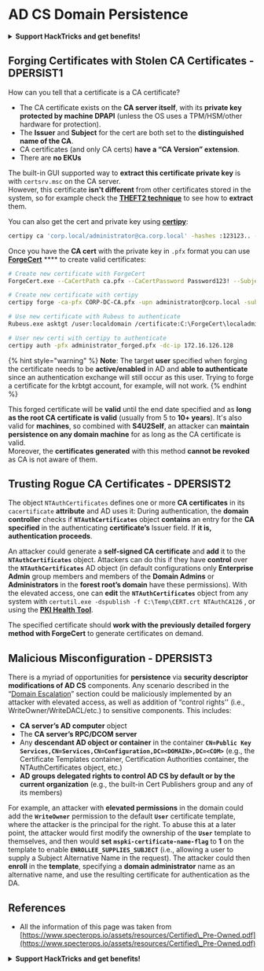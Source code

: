 # AD CS Domain Persistence

<details>

<summary><strong>Support HackTricks and get benefits!</strong></summary>

- Do you work in a **cybersecurity company**? Do you want to see your **company advertised in HackTricks**? or do you want to have access to the **latest version of the PEASS or download HackTricks in PDF**? Check the [**SUBSCRIPTION PLANS**](https://github.com/sponsors/carlospolop)!

- Discover [**The PEASS Family**](https://opensea.io/collection/the-peass-family), our collection of exclusive [**NFTs**](https://opensea.io/collection/the-peass-family)

- Get the [**official PEASS & HackTricks swag**](https://peass.creator-spring.com)

- **Join the** [**💬**](https://emojipedia.org/speech-balloon/) [**Discord group**](https://discord.gg/hRep4RUj7f) or the [**telegram group**](https://t.me/peass) or **follow** me on **Twitter** [**🐦**](https://github.com/carlospolop/hacktricks/tree/7af18b62b3bdc423e11444677a6a73d4043511e9/\[https:/emojipedia.org/bird/README.md)[**@carlospolopm**](https://twitter.com/carlospolopm)**.**

- **Share your hacking tricks by submitting PRs to the** [**hacktricks github repo**](https://github.com/carlospolop/hacktricks)**.**

</details>

## Forging Certificates with Stolen CA Certificates - DPERSIST1

How can you tell that a certificate is a CA certificate?

* The CA certificate exists on the **CA server itself**, with its **private key protected by machine DPAPI** (unless the OS uses a TPM/HSM/other hardware for protection).
* The **Issuer** and **Subject** for the cert are both set to the **distinguished name of the CA**.
* CA certificates (and only CA certs) **have a “CA Version” extension**.
* There are **no EKUs**

The built-in GUI supported way to **extract this certificate private key** is with `certsrv.msc` on the CA server.\
However, this certificate **isn't different** from other certificates stored in the system, so for example check the [**THEFT2 technique**](certificate-theft.md#user-certificate-theft-via-dpapi-theft2) to see how to **extract** them.

You can also get the cert and private key using [**certipy**](https://github.com/ly4k/Certipy):

```bash
certipy ca 'corp.local/administrator@ca.corp.local' -hashes :123123.. -backup
```

Once you have the **CA cert** with the private key in `.pfx` format you can use [**ForgeCert**](https://github.com/GhostPack/ForgeCert) **** to create valid certificates:

```bash
# Create new certificate with ForgeCert
ForgeCert.exe --CaCertPath ca.pfx --CaCertPassword Password123! --Subject "CN=User" --SubjectAltName localadmin@theshire.local --NewCertPath localadmin.pfx --NewCertPassword Password123!

# Create new certificate with certipy
certipy forge -ca-pfx CORP-DC-CA.pfx -upn administrator@corp.local -subject 'CN=Administrator,CN=Users,DC=CORP,DC=LOCAL'

# Use new certificate with Rubeus to authenticate
Rubeus.exe asktgt /user:localdomain /certificate:C:\ForgeCert\localadmin.pfx /password:Password123!

# User new certi with certipy to authenticate
certipy auth -pfx administrator_forged.pfx -dc-ip 172.16.126.128
```

{% hint style="warning" %}
**Note**: The target **user** specified when forging the certificate needs to be **active/enabled** in AD and **able to authenticate** since an authentication exchange will still occur as this user. Trying to forge a certificate for the krbtgt account, for example, will not work.
{% endhint %}

This forged certificate will be **valid** until the end date specified and as **long as the root CA certificate is valid** (usually from 5 to **10+ years**). It's also valid for **machines**, so combined with **S4U2Self**, an attacker can **maintain persistence on any domain machine** for as long as the CA certificate is valid.\
Moreover, the **certificates generated** with this method **cannot be revoked** as CA is not aware of them.

## Trusting Rogue CA Certificates - DPERSIST2

The object `NTAuthCertificates` defines one or more **CA certificates** in its `cacertificate` **attribute** and AD uses it: During authentication, the **domain controller** checks if **`NTAuthCertificates`** object **contains** an entry for the **CA specified** in the authenticating **certificate’s** Issuer field. If **it is, authentication proceeds**.

An attacker could generate a **self-signed CA certificate** and **add** it to the **`NTAuthCertificates`** object. Attackers can do this if they have **control** over the **`NTAuthCertificates`** AD object (in default configurations only **Enterprise Admin** group members and members of the **Domain Admins** or **Administrators** in the **forest root’s domain** have these permissions). With the elevated access, one can **edit** the **`NTAuthCertificates`** object from any system with `certutil.exe -dspublish -f C:\Temp\CERT.crt NTAuthCA126` , or using the [**PKI Health Tool**](https://docs.microsoft.com/en-us/troubleshoot/windows-server/windows-security/import-third-party-ca-to-enterprise-ntauth-store#method-1---import-a-certificate-by-using-the-pki-health-tool).&#x20;

The specified certificate should **work with the previously detailed forgery method with ForgeCert** to generate certificates on demand.

## Malicious Misconfiguration - DPERSIST3

There is a myriad of opportunities for **persistence** via **security descriptor modifications of AD CS** components. Any scenario described in the “[Domain Escalation](domain-escalation.md)” section could be maliciously implemented by an attacker with elevated access, as well as addition of “control rights'' (i.e., WriteOwner/WriteDACL/etc.) to sensitive components. This includes:

* **CA server’s AD computer** object
* The **CA server’s RPC/DCOM server**
* Any **descendant AD object or container** in the container **`CN=Public Key Services,CN=Services,CN=Configuration,DC=<DOMAIN>,DC=<COM>`** (e.g., the Certificate Templates container, Certification Authorities container, the NTAuthCertificates object, etc.)
* **AD groups delegated rights to control AD CS by default or by the current organization** (e.g., the built-in Cert Publishers group and any of its members)

For example, an attacker with **elevated permissions** in the domain could add the **`WriteOwner`** permission to the default **`User`** certificate template, where the attacker is the principal for the right. To abuse this at a later point, the attacker would first modify the ownership of the **`User`** template to themselves, and then would **set** **`mspki-certificate-name-flag`** to **1** on the template to enable **`ENROLLEE_SUPPLIES_SUBJECT`** (i.e., allowing a user to supply a Subject Alternative Name in the request). The attacker could then **enroll** in the **template**, specifying a **domain administrator** name as an alternative name, and use the resulting certificate for authentication as the DA.

## References

* All the information of this page was taken from [https://www.specterops.io/assets/resources/Certified\_Pre-Owned.pdf](https://www.specterops.io/assets/resources/Certified\_Pre-Owned.pdf)

<details>

<summary><strong>Support HackTricks and get benefits!</strong></summary>

- Do you work in a **cybersecurity company**? Do you want to see your **company advertised in HackTricks**? or do you want to have access to the **latest version of the PEASS or download HackTricks in PDF**? Check the [**SUBSCRIPTION PLANS**](https://github.com/sponsors/carlospolop)!

- Discover [**The PEASS Family**](https://opensea.io/collection/the-peass-family), our collection of exclusive [**NFTs**](https://opensea.io/collection/the-peass-family)

- Get the [**official PEASS & HackTricks swag**](https://peass.creator-spring.com)

- **Join the** [**💬**](https://emojipedia.org/speech-balloon/) [**Discord group**](https://discord.gg/hRep4RUj7f) or the [**telegram group**](https://t.me/peass) or **follow** me on **Twitter** [**🐦**](https://github.com/carlospolop/hacktricks/tree/7af18b62b3bdc423e11444677a6a73d4043511e9/\[https:/emojipedia.org/bird/README.md)[**@carlospolopm**](https://twitter.com/carlospolopm)**.**

- **Share your hacking tricks by submitting PRs to the** [**hacktricks github repo**](https://github.com/carlospolop/hacktricks)**.**

</details>
